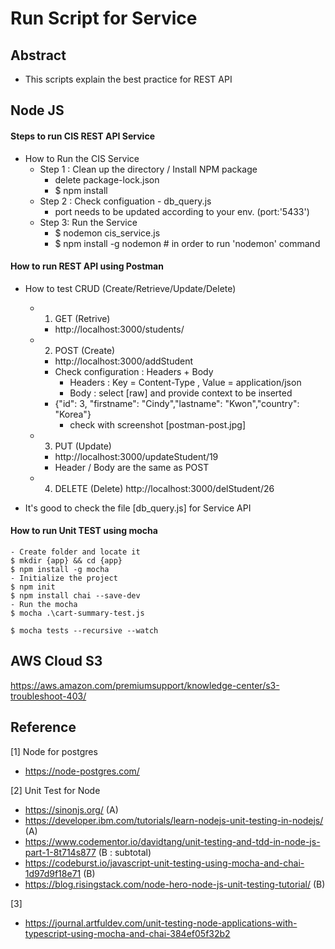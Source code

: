 # Run Script for Service

## Abstract
- This scripts explain the best practice for REST API

## Node JS
#### Steps to run CIS REST API Service 
- How to Run the CIS Service
    - Step 1 : Clean up the directory / Install NPM package
        - delete package-lock.json
        - $ npm install
    - Step 2 : Check configuation - db_query.js
        - port needs to be updated according to your env. (port:'5433')
    - Step 3: Run the Service
        - $ nodemon cis_service.js
        - $ npm install -g nodemon     # in order to run 'nodemon' command


#### How to run REST API using Postman 
- How to test CRUD (Create/Retrieve/Update/Delete)
    - 1) GET (Retrive)
        - http://localhost:3000/students/
    - 2) POST (Create)
        - http://localhost:3000/addStudent
        - Check configuration : Headers + Body
            - Headers : Key = Content-Type , Value = application/json
            - Body : select [raw] and provide context to be inserted
        - {"id": 3, "firstname": "Cindy","lastname": "Kwon","country": "Korea"}
            * check with screenshot [postman-post.jpg]
    - 3) PUT (Update)
        - http://localhost:3000/updateStudent/19
        - Header / Body are the same as POST
    - 4) DELETE (Delete)
         http://localhost:3000/delStudent/26

- It's good to check the file [db_query.js] for Service API


#### How to run Unit TEST using mocha 
    - Create folder and locate it
    $ mkdir {app} && cd {app}
    $ npm install -g mocha
    - Initialize the project
    $ npm init
    $ npm install chai --save-dev
    - Run the mocha
    $ mocha .\cart-summary-test.js

    $ mocha tests --recursive --watch 

## AWS Cloud S3

https://aws.amazon.com/premiumsupport/knowledge-center/s3-troubleshoot-403/


## Reference
[1] Node for postgres
- https://node-postgres.com/

[2] Unit Test for Node
- https://sinonjs.org/ (A)
- https://developer.ibm.com/tutorials/learn-nodejs-unit-testing-in-nodejs/ (A)
- https://www.codementor.io/davidtang/unit-testing-and-tdd-in-node-js-part-1-8t714s877 (B : subtotal)
- https://codeburst.io/javascript-unit-testing-using-mocha-and-chai-1d97d9f18e71 (B)
- https://blog.risingstack.com/node-hero-node-js-unit-testing-tutorial/ (B)

[3]
- https://journal.artfuldev.com/unit-testing-node-applications-with-typescript-using-mocha-and-chai-384ef05f32b2
